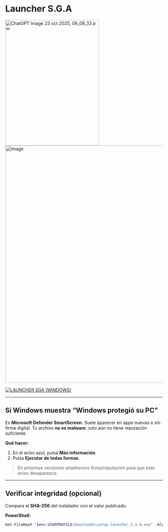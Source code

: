 # Launcher S.G.A
<img width="300" height="400" alt="ChatGPT Image 23 oct 2025, 08_09_33 p m" src="https://github.com/user-attachments/assets/f0794f7a-69a0-424c-bc41-aba832dc57d2" /> <img width="815" height="757" alt="image" src="https://github.com/user-attachments/assets/113eabb3-9d1a-4c57-bfd2-a210bd803df3" />


[![LAUNCHER SGA (WINDOWS)](https://img.shields.io/badge/LAUNCHER%20SGA%20(Windows)-Descargar-2ea043?style=for-the-badge&logo=windows)](https://github.com/DerXerke/Launcher-S.G.A/releases/download/A/setup.launcher.S.G.A.exe) 

---

## Si Windows muestra “Windows protegió su PC”
Es **Microsoft Defender SmartScreen**. Suele aparecer en apps nuevas o sin firma digital.
Tu archivo **no es malware**; solo aún no tiene reputación suficiente.

**Qué hacer:**
1. En el aviso azul, pulsa **Más información**.  
2. Pulsa **Ejecutar de todas formas**.

> En próximas versiones añadiremos firma/reputación para que este aviso desaparezca.

---

## Verificar integridad (opcional)
Compara el **SHA-256** del instalador con el valor publicado.

**PowerShell:**
```powershell
Get-FileHash "$env:USERPROFILE\Downloads\setup.launcher.S.G.A.exe" -Algorithm SHA256 | Select-Object Hash
